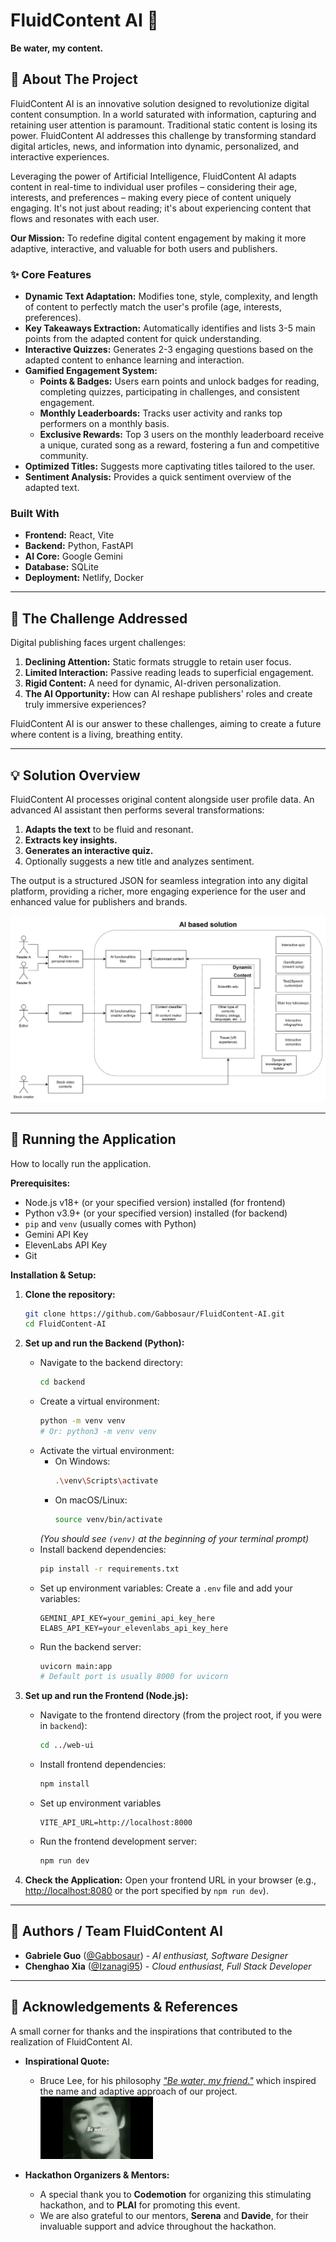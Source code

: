 # FluidContent AI 🌊

**Be water, my content.**

## 🚀 About The Project

FluidContent AI is an innovative solution designed to revolutionize digital content consumption. In a world saturated with information, capturing and retaining user attention is paramount. Traditional static content is losing its power. FluidContent AI addresses this challenge by transforming standard digital articles, news, and information into dynamic, personalized, and interactive experiences.

Leveraging the power of Artificial Intelligence, FluidContent AI adapts content in real-time to individual user profiles – considering their age, interests, and preferences – making every piece of content uniquely engaging. It's not just about reading; it's about experiencing content that flows and resonates with each user.

**Our Mission:** To redefine digital content engagement by making it more adaptive, interactive, and valuable for both users and publishers.

### ✨ Core Features

*   **Dynamic Text Adaptation:** Modifies tone, style, complexity, and length of content to perfectly match the user's profile (age, interests, preferences).
*   **Key Takeaways Extraction:** Automatically identifies and lists 3-5 main points from the adapted content for quick understanding.
*   **Interactive Quizzes:** Generates 2-3 engaging questions based on the adapted content to enhance learning and interaction.
*   **Gamified Engagement System:**
    *   **Points & Badges:** Users earn points and unlock badges for reading, completing quizzes, participating in challenges, and consistent engagement.
    *   **Monthly Leaderboards:** Tracks user activity and ranks top performers on a monthly basis.
    *   **Exclusive Rewards:** Top 3 users on the monthly leaderboard receive a unique, curated song as a reward, fostering a fun and competitive community.
*   **Optimized Titles:** Suggests more captivating titles tailored to the user.
*   **Sentiment Analysis:** Provides a quick sentiment overview of the adapted text.

### Built With
*   **Frontend:** React, Vite
*   **Backend:** Python, FastAPI
*   **AI Core:** Google Gemini
*   **Database:** SQLite
*   **Deployment:** Netlify, Docker

---

## 🎯 The Challenge Addressed

Digital publishing faces urgent challenges:
1.  **Declining Attention:** Static formats struggle to retain user focus.
2.  **Limited Interaction:** Passive reading leads to superficial engagement.
3.  **Rigid Content:** A need for dynamic, AI-driven personalization.
4.  **The AI Opportunity:** How can AI reshape publishers' roles and create truly immersive experiences?

FluidContent AI is our answer to these challenges, aiming to create a future where content is a living, breathing entity.

---

## 💡 Solution Overview

FluidContent AI processes original content alongside user profile data. An advanced AI assistant then performs several transformations:

1.  **Adapts the text** to be fluid and resonant.
2.  **Extracts key insights.**
3.  **Generates an interactive quiz.**
4.  Optionally suggests a new title and analyzes sentiment.

The output is a structured JSON for seamless integration into any digital platform, providing a richer, more engaging experience for the user and enhanced value for publishers and brands.

![FluidContent-AI architecture](img/fluidcontent-ai-architecture.png "FluidContent AI architecture")

---

## 🚀 Running the Application

How to locally run the application.

**Prerequisites:**

*   Node.js v18+ (or your specified version) installed (for frontend)
*   Python v3.9+ (or your specified version) installed (for backend)
*   `pip` and `venv` (usually comes with Python)
*   Gemini API Key
*   ElevenLabs API Key
*   Git

**Installation & Setup:**

1.  **Clone the repository:**
    ```sh
    git clone https://github.com/Gabbosaur/FluidContent-AI.git
    cd FluidContent-AI
    ```

2.  **Set up and run the Backend (Python):**
    *   Navigate to the backend directory:
        ```sh
        cd backend
        ```
    *   Create a virtual environment:
        ```sh
        python -m venv venv 
        # Or: python3 -m venv venv
        ```
    *   Activate the virtual environment:
        *   On Windows:
            ```sh
            .\venv\Scripts\activate
            ```
        *   On macOS/Linux:
            ```sh
            source venv/bin/activate
            ```
        *(You should see `(venv)` at the beginning of your terminal prompt)*
    *   Install backend dependencies:
        ```sh
        pip install -r requirements.txt
        ```
    *   Set up environment variables:
        Create a `.env` file and add your variables:
        ```
        GEMINI_API_KEY=your_gemini_api_key_here
        ELABS_API_KEY=your_elevenlabs_api_key_here
        ```
    *   Run the backend server:
        ```sh
        uvicorn main:app
        # Default port is usually 8000 for uvicorn
        ```

3.  **Set up and run the Frontend (Node.js):**
    *   Navigate to the frontend directory (from the project root, if you were in `backend`):
        ```sh
        cd ../web-ui 
        ```
    *   Install frontend dependencies:
        ```sh
        npm install
        ```
    *   Set up environment variables
        ```
        VITE_API_URL=http://localhost:8000
        ```
    *   Run the frontend development server:
        ```sh
        npm run dev
        ```

4.  **Check the Application:**
    Open your frontend URL in your browser (e.g., [http://localhost:8080](http://localhost:8080) or the port specified by `npm run dev`).

---

## 👥 Authors / Team FluidContent AI

*   **Gabriele Guo** ([@Gabbosaur](https://github.com/Gabbosaur)) - *AI enthusiast, Software Designer*
*   **Chenghao Xia** ([@Izanagi95](https://github.com/Izanagi95)) - *Cloud enthusiast, Full Stack Developer*

---

## 🙏 Acknowledgements & References

A small corner for thanks and the inspirations that contributed to the realization of FluidContent AI.

*   **Inspirational Quote:**
    *   Bruce Lee, for his philosophy <a href="https://www.youtube.com/watch?v=cJMwBwFj5nQ&pp=ygUSYmUgd2F0ZXIgbXkgZnJpZW5k" target="_blank">*"Be water, my friend."*</a> which inspired the name and adaptive approach of our project.<br>
    <a href="https://www.youtube.com/watch?v=cJMwBwFj5nQ&pp=ygUSYmUgd2F0ZXIgbXkgZnJpZW5k" target="_blank"><img src="img/brucelee.jpg" width="180" height="100" alt="Bruce Lee: Be water, my friend."></a>

*   **Hackathon Organizers & Mentors:**
    *   A special thank you to **Codemotion** for organizing this stimulating hackathon, and to **PLAI** for promoting this event.
    *   We are also grateful to our mentors, **Serena** and **Davide**, for their invaluable support and advice throughout the hackathon.
